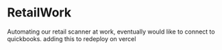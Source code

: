 # RetailWork
Automating our retail scanner at work, eventually would like to connect to quickbooks.
adding this to redeploy on vercel